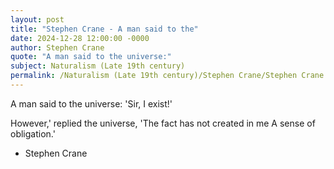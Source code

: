 ```yaml
---
layout: post
title: "Stephen Crane - A man said to the"
date: 2024-12-28 12:00:00 -0000
author: Stephen Crane
quote: "A man said to the universe:"
subject: Naturalism (Late 19th century)
permalink: /Naturalism (Late 19th century)/Stephen Crane/Stephen Crane - A man said to the
---
```


A man said to the universe:
'Sir, I exist!'

However,' replied the universe,
'The fact has not created in me
A sense of obligation.'

- Stephen Crane
